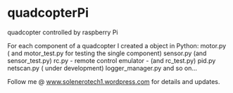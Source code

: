 quadcopterPi
============
quadcopter controlled by raspberry Pi


For each component of a quadcopter I created a object in Python:
motor.py  ( and motor_test.py  for testing the single component)
sensor.py (and sensor_test.py)
rc.py - remote control emulator - (and rc_test.py)
pid.py
netscan.py ( under development)
logger_manager.py
and so on...

Follow me @  www.solenerotech1.wordpress.com  for details and updates.



